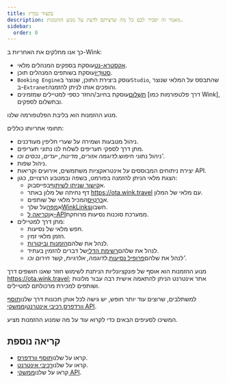 ```yaml
---
title: בְּקִצוּר נִמרָץ
description: מאמר זה יסביר לכם כל מה שרציתם לדעת על מנוע ההזמנות.
sidebar:
  order: 0
---
```

כך אנו מחלקים את האחריות ב-Wink:

* [אקסטרא-נט](/extranet/what-is-extranet)עוסקת בספקים המנהלים מלאי.
* [סטוּדִיוֹ](/studio/what-is-studio)עוסקת בשותפים המנהלים תוכן.
* `Booking Engine`עוסק ביצירת התוכן, שנוצר ב`Studio`, שהתבסס על המלאי שנוצר ב-`Extranet`והופכים אותו לניתן להזמנה.
* [תַשְׁלוּם](/payment/what-is-trip-pay)עוסקת בחיוב/החזר כספי למטיילים שמזמינים \[דרך פלטפורמות כמו Wink], ובתשלום לספקים.

מנוע ההזמנות הוא בליבת הפלטפורמה שלנו.

תחומי אחריותו כוללים:

* ניהול מטבעות ושמירה על שערי חליפין מעודכנים.
* מתן דרך לספקי תעריפים לשלוח לנו נתוני תעריפים.
* ניהול נתוני חיפוש.*לדוגמה אזורים, מדינות, יעדים, נכסים וכו'.*
* ניהול שפות.
* יצירת ניתוחים המבוססים על אינטראקציות משתמשים, אירועים וקריאות API.
* הצגת מלאי הניתן להזמנה בפורמט, בשפה ובמטבע הרצויים, כגון:
  * א[קישור שניתן לשיתוף](/studio/shareable-links)בפייסבוק.
  * דף נחיתה של מלון באתר https://ota.wink.travel עם מלאי של המלון.
  * א[כַּרְטִיס](/studio/cards)המכיל מלאי של שותפים.
  * א[מַפָּה](/studio/maps)על שלך[WinkLinks](/link-manager/wink-links)חשבון.
  * אן[קריאה ל-API](/developers/apis)ממערכת סוכנות נסיעות מרוחקת.
* מתן דרך למטיילים:
  * חפש מלאי של נסיעות.
  * הזמן מלאי זמין.
  * לנהל את שלהם[הזמנות וביקורות](/booking-engine/bookings).
  * לנהל את שלהם[רשימת הדלי](/booking-engine/bucket-list)של דברים להזמין בעתיד.
  * לנהל את שלהם[פרופיל נסיעות](/booking-engine/travel-preferences).*לדוגמה, אלרגיות, קשר חירום וכו'.*

מנוע ההזמנות הוא אוסף של פונקציונליות הניתנת לשימוש חוזר שאנו חושפים דרך https://ota.wink.travel; אתר אינטרנט הניתן להתאמה אישית רבה עבור מלונות ושותפים למכירת מרכולתם למטיילים.

למשתלבים, שרוצים עוד יותר חופש, יש גישה לכל אותן תכונות דרך שלנו[תוסף וורדפרס](/developers/wordpress/),[רכיבי אינטרנט](/developers/web-components)ו[ממשקי API](/developers/apis).

המשיכו לסעיפים הבאים כדי לקרוא עוד על מה שמנוע ההזמנות מציע.

## קריאה נוספת

* קראו על שלנו[תוסף וורדפרס](/developers/wordpress/).
* קראו על שלנו[רכיבי אינטרנט](/developers/web-components).
* קראו על שלנו[ממשקי API](/developers/apis).

